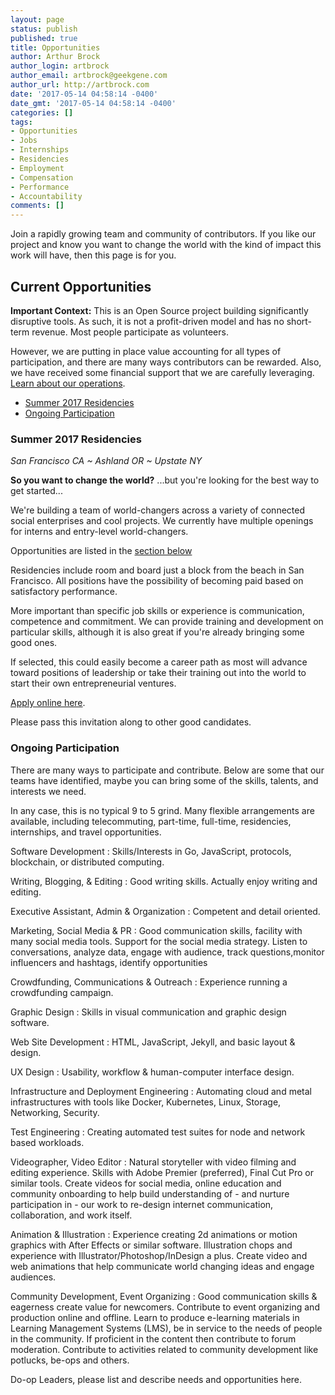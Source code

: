 ```yaml
---
layout: page
status: publish
published: true
title: Opportunities
author: Arthur Brock
author_login: artbrock
author_email: artbrock@geekgene.com
author_url: http://artbrock.com
date: '2017-05-14 04:58:14 -0400'
date_gmt: '2017-05-14 04:58:14 -0400'
categories: []
tags:
- Opportunities
- Jobs
- Internships
- Residencies
- Employment
- Compensation
- Performance
- Accountability
comments: []
---
```


<div class="col-md-8">

Join a rapidly growing team and community of contributors. If you like our project and know you want to change the world with the kind of impact this work will have, then this page is for you.

## Current Opportunities

**Important Context:** This is an Open Source project building significantly disruptive tools. As such, it is not a profit-driven model and has no short-term revenue. Most people participate as volunteers.

However, we are putting in place value accounting for all types of participation, and there are many ways contributors can be rewarded. Also, we have received some financial support that we are carefully leveraging. [Learn about our operations](/operations).

 * [Summer 2017 Residencies](#)
 * [Ongoing Participation](#)

### Summer 2017 Residencies

*San Francisco CA ~ Ashland OR ~ Upstate NY*

**So you want to change the world?** ...but you're looking for the best way to get started...

We're building a team of world-changers across a variety of connected social enterprises and cool projects. We currently have multiple openings for interns and entry-level world-changers.

Opportunities are listed in the [section below](#ongoing-partication)

Residencies include room and board just a block from the beach in San Francisco. All positions have the possibility of becoming paid based on satisfactory performance.

More important than specific job skills or experience is communication, competence and commitment. We can provide training and development on particular skills, although it is also great if you're already bringing some good ones.

If selected, this could easily become a career path as most will advance toward positions of leadership or take their training out into the world to start their own entrepreneurial ventures.

[Apply online here](https://docs.google.com/forms/d/e/1FAIpQLScRsdhzd1Wkfe0GA0_gfyJiuZ6bVUust5uLkZqDNeeO8G2wNg/viewform?usp=sf_link).

Please pass this invitation along to other good candidates.

### Ongoing Participation

There are many ways to participate and contribute. Below are some that our teams have identified, maybe you can bring some of the skills, talents, and interests we need.

In any case, this is no typical 9 to 5 grind. Many flexible arrangements are available, including telecommuting, part-time, full-time, residencies, internships, and travel opportunities.


Software Development
: Skills/Interests in Go, JavaScript, protocols,  blockchain, or distributed computing.


Writing, Blogging, & Editing
 : Good writing skills. Actually enjoy writing and editing.


Executive Assistant, Admin & Organization
 : Competent and detail oriented.


Marketing, Social Media & PR
 : Good communication skills, facility with many social media tools.  Support for the social media strategy. Listen to conversations, analyze data, engage with audience, track questions,monitor influencers and hashtags, identify opportunities


Crowdfunding, Communications & Outreach
  : Experience running a crowdfunding campaign.


Graphic Design
  : Skills in visual communication and graphic design software.


Web Site Development
 : HTML, JavaScript, Jekyll, and basic layout & design.


UX Design
 : Usability, workflow & human-computer interface design.


Infrastructure and Deployment Engineering
 : Automating cloud and metal infrastructures with tools like Docker, Kubernetes, Linux, Storage, Networking, Security.


 Test Engineering
  : Creating automated test suites for node and network based workloads.


Videographer, Video Editor
 : Natural storyteller with video filming and editing experience. Skills with Adobe Premier (preferred), Final Cut Pro or similar tools. Create videos for social media, online education and community onboarding to help build understanding of - and nurture participation in - our work to re-design internet communication, collaboration, and work itself.


Animation & Illustration
 : Experience creating 2d animations or motion graphics with After Effects or similar software. Illustration chops and experience with Illustrator/Photoshop/InDesign a plus. Create video and web animations that help communicate world changing ideas and engage audiences.


Community Development, Event Organizing
 : Good communication skills & eagerness create value for newcomers. Contribute to event organizing and production online and offline. Learn to produce e-learning materials in Learning Management Systems (LMS), be in service to the needs of people in the community. If proficient in the content then contribute to forum moderation. Contribute to activities related to community development like potlucks, be-ops and others.


Do-op Leaders, please list and describe needs and opportunities here.

</div>
